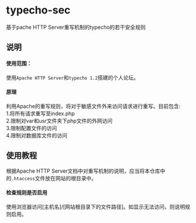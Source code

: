 # typecho-sec
基于pache HTTP Server重写机制的typecho的若干安全规则


## 说明

#### 使用范围：
使用`Apache HTTP Server`和`typecho 1.2`搭建的个人论坛。
#### 原理
利用Apache的重写规则，将对于敏感文件外来访问请求进行重写。目前包含:  
1.将所有请求重写至index.php  
2.限制对var和usr文件夹下php文件的外网访问  
3.限制配置文件的访问  
4.限制对数据库文件的访问

## 使用教程
根据Apache HTTP Server文档中对重写机制的说明，应当将本仓库中的`.htaccess`文件放在网站的根目录中。
#### 检查规则是否启用
使用浏览器访问[主机名]/[网站根目录下的文件路径]。如显示无法访问，则说明规则启用。



